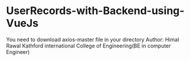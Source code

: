 # UserRecords-with-Backend-using-VueJs
You need to download axios-master file in your directory
Author: Himal Rawal
Kathford international College of Engineering(BE in computer Engineer)
